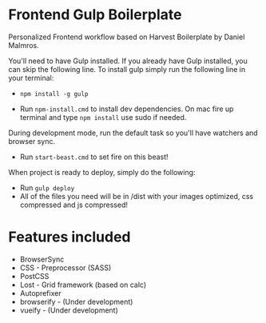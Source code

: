 Frontend Gulp Boilerplate
==========================

Personalized Frontend workflow based on Harvest Boilerplate by Daniel Malmros.

You'll need to have Gulp installed. If you already have Gulp installed, you can skip the following line.
To install gulp simply run the following line in your terminal:
* `npm install -g gulp`

* Run `npm-install.cmd` to install dev dependencies. On mac fire up terminal and type `npm install` use sudo if needed.

During development mode, run the default task so you'll have watchers and browser sync.
* Run `start-beast.cmd` to set fire on this beast!

When project is ready to deploy, simply do the following:
* Run `gulp deploy`
* All of the files you need will be in /dist with your images optimized, css compressed and js compressed!

Features included
==========================

 * BrowserSync
 * CSS - Preprocessor (SASS)
 * PostCSS
 * Lost - Grid framework (based on calc)
 * Autoprefixer
 * browserify - (Under development)
 * vueify - (Under development)
